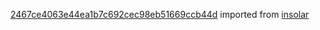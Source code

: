 [2467ce4063e44ea1b7c692cec98eb51669ccb44d](https://github.com/insolar/insolar/commit/2467ce4063e44ea1b7c692cec98eb51669ccb44d) imported from [insolar](https://github.com/insolar/insolar)
